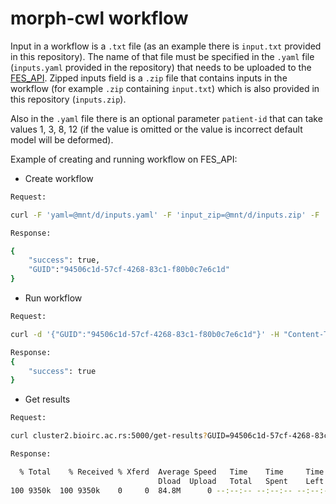 # morph-cwl workflow

Input in a workflow is a `.txt` file (as an example there is `input.txt` provided in this repository). The name of that file must be specified in the `.yaml` file (`inputs.yaml` provided in the repository) that needs to be uploaded to the [FES_API](https://github.com/Andreja28/FES-API). Zipped inputs field is a `.zip` file that contains inputs in the workflow (for example `.zip` containing `input.txt`) which is also provided in this repository (`inputs.zip`).

Also in the `.yaml` file there is an optional parameter `patient-id` that can take values 1, 3, 8, 12 (if the value is omitted or the value is incorrect default model will be deformed).

Example of creating and running workflow on FES_API:

* Create workflow

```bash
Request:

curl -F 'yaml=@mnt/d/inputs.yaml' -F 'input_zip=@mnt/d/inputs.zip' -F 'type=cwl' -F 'workflow-template=morph-cwl' -F 'metadata=Some metadata' cluster2.bioirc.ac.rs:5000/create-workflow

Response:

{
    "success": true,
    "GUID":"94506c1d-57cf-4268-83c1-f80b0c7e6c1d"
}


```

* Run workflow

```bash
Request:

curl -d '{"GUID":"94506c1d-57cf-4268-83c1-f80b0c7e6c1d"}' -H "Content-Type:application/json" -X POST cluster2.bioirc.ac.rs:5000/run-workflow

Response:
{
    "success": true
}

```

* Get results

```bash
Request:

curl cluster2.bioirc.ac.rs:5000/get-results?GUID=94506c1d-57cf-4268-83c1-f80b0c7e6c1d --output file.zip

Response:

  % Total    % Received % Xferd  Average Speed   Time    Time     Time  Current
                                 Dload  Upload   Total   Spent    Left  Speed
100 9350k  100 9350k    0     0  84.8M      0 --:--:-- --:--:-- --:--:-- 85.3M

```
